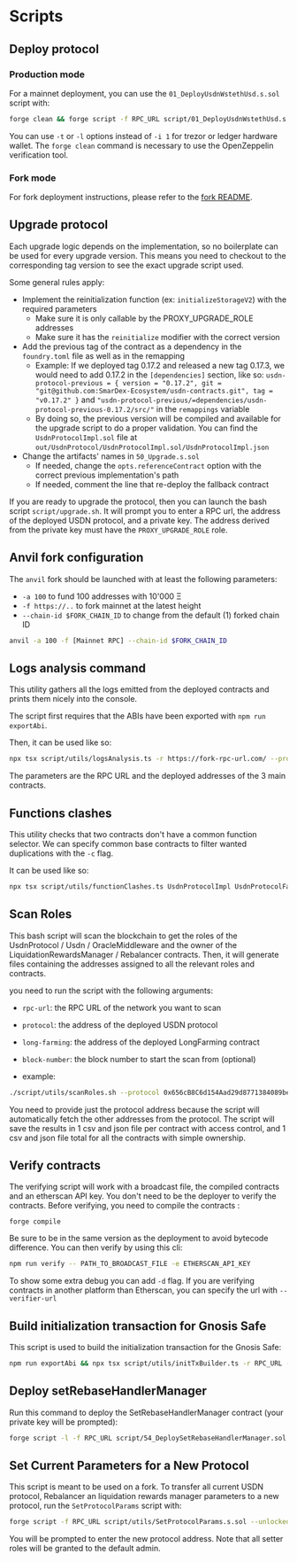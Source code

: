 # Scripts

## Deploy protocol

### Production mode

For a mainnet deployment, you can use the `01_DeployUsdnWstethUsd.s.sol` script with:

```bash
forge clean && forge script -f RPC_URL script/01_DeployUsdnWstethUsd.s.sol:DeployUsdnWstethUsd --broadcast -i 1 --batch-size 5
```

You can use `-t` or `-l` options instead of `-i 1` for trezor or ledger hardware wallet. The `forge clean` command is necessary to use the OpenZeppelin verification tool.

### Fork mode

For fork deployment instructions, please refer to the [fork README](./fork/README.md).

## Upgrade protocol

Each upgrade logic depends on the implementation, so no boilerplate can be used for every upgrade version. This means you need to checkout to the corresponding tag version to see the exact upgrade script used.

Some general rules apply:

- Implement the reinitialization function (ex: `initializeStorageV2`) with the required parameters
  - Make sure it is only callable by the PROXY_UPGRADE_ROLE addresses
  - Make sure it has the `reinitialize` modifier with the correct version
- Add the previous tag of the contract as a dependency in the `foundry.toml` file as well as in the remapping
  - Example: If we deployed tag 0.17.2 and released a new tag 0.17.3, we would need to add 0.17.2 in the `[dependencies]` section,
    like so: `usdn-protocol-previous = { version = "0.17.2", git = "git@github.com:SmarDex-Ecosystem/usdn-contracts.git", tag = "v0.17.2" }`
    and `"usdn-protocol-previous/=dependencies/usdn-protocol-previous-0.17.2/src/"` in the `remappings` variable
  - By doing so, the previous version will be compiled and available for the upgrade script to do a proper validation. You can find the `UsdnProtocolImpl.sol` file at `out/UsdnProtocol/UsdnProtocolImpl.sol/UsdnProtocolImpl.json`
- Change the artifacts' names in `50_Upgrade.s.sol`
  - If needed, change the `opts.referenceContract` option with the correct previous implementation's path
  - If needed, comment the line that re-deploy the fallback contract

If you are ready to upgrade the protocol, then you can launch the bash script `script/upgrade.sh`. It will prompt you to enter a RPC url, the address of the deployed USDN protocol, and a private key. The address derived from the private key must have the `PROXY_UPGRADE_ROLE` role.

## Anvil fork configuration

The `anvil` fork should be launched with at least the following parameters:

- `-a 100` to fund 100 addresses with 10'000 Ξ
- `-f https://..` to fork mainnet at the latest height
- `--chain-id $FORK_CHAIN_ID` to change from the default (1) forked chain ID

```bash
anvil -a 100 -f [Mainnet RPC] --chain-id $FORK_CHAIN_ID
```

## Logs analysis command

This utility gathers all the logs emitted from the deployed contracts and prints them nicely into the console.

The script first requires that the ABIs have been exported with `npm run exportAbi`.

Then, it can be used like so:

```bash
npx tsx script/utils/logsAnalysis.ts -r https://fork-rpc-url.com/ --protocol 0x24EcC5E6EaA700368B8FAC259d3fBD045f695A08 --usdn 0x0D92d35D311E54aB8EEA0394d7E773Fc5144491a --middleware 0x4278C5d322aB92F1D876Dd7Bd9b44d1748b88af2
```

The parameters are the RPC URL and the deployed addresses of the 3 main contracts.

## Functions clashes

This utility checks that two contracts don't have a common function selector.
We can specify common base contracts to filter wanted duplications with the `-c` flag.

It can be used like so:

```bash
npx tsx script/utils/functionClashes.ts UsdnProtocolImpl UsdnProtocolFallback -c AccessControlDefaultAdminRulesUpgradeable PausableUpgradeable
```

## Scan Roles

This bash script will scan the blockchain to get the roles of the UsdnProtocol / Usdn / OracleMiddleware and the owner of the LiquidationRewardsManager / Rebalancer contracts.
Then, it will generate files containing the addresses assigned to all the relevant roles and contracts.

you need to run the script with the following arguments:

- `rpc-url`: the RPC URL of the network you want to scan
- `protocol`: the address of the deployed USDN protocol
- `long-farming`: the address of the deployed LongFarming contract
- `block-number`: the block number to start the scan from (optional)

- example:

```bash
./script/utils/scanRoles.sh --protocol 0x656cB8C6d154Aad29d8771384089be5B5141f01a --rpc-url https://mainnet.gateway.tenderly.co --long-farming 0xF9D36078A248AF249AA57ae1D5D0c1033d6Bbe27
```

You need to provide just the protocol address because the script will automatically fetch the other addresses from the protocol. The script will save the results in 1 csv and json file per contract with access control, and 1 csv and json file total for all the contracts with simple ownership.

## Verify contracts

The verifying script will work with a broadcast file, the compiled contracts and an etherscan API key.
You don't need to be the deployer to verify the contracts.
Before verifying, you need to compile the contracts :

`forge compile`

Be sure to be in the same version as the deployment to avoid bytecode difference.
You can then verify by using this cli:

```bash
npm run verify -- PATH_TO_BROADCAST_FILE -e ETHERSCAN_API_KEY
```

To show some extra debug you can add `-d` flag.
If you are verifying contracts in another platform than Etherscan, you can specify the url with `--verifier-url`

## Build initialization transaction for Gnosis Safe

This script is used to build the initialization transaction for the Gnosis Safe:

```bash
npm run exportAbi && npx tsx script/utils/initTxBuilder.ts -r RPC_URL -t INITIAL_TOTAL_AMOUNT
```

## Deploy setRebaseHandlerManager

Run this command to deploy the SetRebaseHandlerManager contract (your private key will be prompted):

```bash
forge script -l -f RPC_URL script/54_DeploySetRebaseHandlerManager.sol:DeploySetRebaseHandlerManager --broadcast
```

## Set Current Parameters for a New Protocol

This script is meant to be used on a fork. To transfer all current USDN protocol, Rebalancer an liquidation rewards manager parameters to a new protocol, run the `SetProtocolParams` script with:

```bash
forge script -f RPC_URL script/utils/SetProtocolParams.s.sol --unlocked --broadcast
```

You will be prompted to enter the new protocol address. Note that all setter roles will be granted to the default admin.
